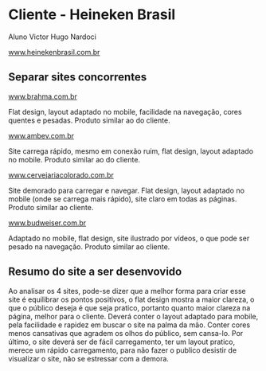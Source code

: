 # Cliente - Heineken Brasil

Aluno Victor Hugo Nardoci

www.heinekenbrasil.com.br


## Separar sites concorrentes

www.brahma.com.br

Flat design, layout adaptado no mobile, facilidade na navegação, cores quentes e pesadas. Produto similar ao do cliente.

www.ambev.com.br

Site carrega rápido, mesmo em conexão ruim, flat design, layout adaptado no mobile. Produto similar ao do cliente.

www.cervejariacolorado.com.br

Site demorado para carregar e navegar. Flat design, layout adaptado no mobile (onde se carrega mais rápido), site claro em todas as páginas. Produto similar ao cliente.

www.budweiser.com.br

Adaptado no mobile, flat design, site ilustrado por vídeos, o que pode ser pesado na navegação. Produto similar ao cliente. 

## Resumo do site a ser desenvovido

Ao analisar os 4 sites, pode-se dizer que a melhor forma para criar esse site é equilibrar os pontos positivos, o flat design mostra a maior clareza, o que o público deseja é que seja pratico, portanto quanto maior clareza na página, melhor para o cliente. Deverá conter o layout adaptado para mobile, pela facilidade e rapidez em buscar o site na palma da mão. Conter cores menos cansativas que agradem os olhos do público, sem cansa-lo. Por último, o site deverá ser de fácil carregamento, ter um layout pratico, merece um rápido carregamento, para não fazer o publico desistir de visualizar o site, não se estressar com a demora. 
